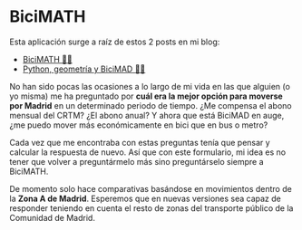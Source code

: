 # BiciMATH

Esta aplicación surge a raíz de estos 2 posts en mi blog:

- [BiciMATH 🚴🏻](https://clara-jr.github.io/posts/metro-vs-bicimad/)
- [Python, geometría y BiciMAD 🚴🏻‍](https://clara-jr.github.io/posts/python-bicimad/)

No han sido pocas las ocasiones a lo largo de mi vida en las que alguien (o yo misma) me ha preguntado por **cuál era la mejor opción para moverse por Madrid** en un determinado periodo de tiempo. ¿Me compensa el abono mensual del CRTM? ¿El abono anual? Y ahora que está BiciMAD en auge, ¿me puedo mover más económicamente en bici que en bus o metro?

Cada vez que me encontraba con estas preguntas tenía que pensar y calcular la respuesta de nuevo. Así que con este formulario, mi idea es no tener que volver a preguntármelo más sino preguntárselo siempre a BiciMATH.

De momento solo hace comparativas basándose en movimientos dentro de la **Zona A de Madrid**. Esperemos que en nuevas versiones sea capaz de responder teniendo en cuenta el resto de zonas del transporte público de la Comunidad de Madrid.

